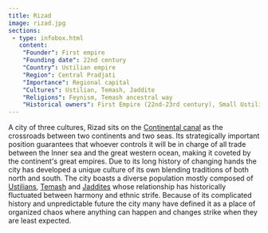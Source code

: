 ```yaml
---
title: Rizad
image: rizad.jpg
sections:
 - type: infobox.html
   content:
    "Founder": First empire 
    "Founding date": 22nd century
    "Country": Ustilian empire
    "Region": Central Pradjati
    "Importance": Regional capital
    "Cultures": Ustilian, Temash, Jaddite
    "Religions": Feynism, Temash ancestral way
    "Historical owners": First Empire (22nd-23rd century), Small Ustilian states (23rd-26th century), Tamashkhan empire (26th-29th century), Disputed in the southern holy wars (29th-30th century), Independent city-state (30th-late 32nd century), Tamashkhan emprire (32nd-35th century), Independent city-state (35th-37th century), Ustilian empire (37th century onwards)
---
```


A city of three cultures, Rizad sits on the [Continental canal](https://raldamain.com/en/locations/natural/continental_canal.html) as the crossroads between two continents and two seas. Its strategically important position guarantees that whoever controls it will be in charge of all trade between the Inner sea and the great western ocean, making it coveted by the continent's great empires. Due to its long history of changing hands the city has developed a unique culture of its own blending traditions of both north and south. The city boasts a diverse population mostly composed of [Ustilians](https://raldamain.com/en/ideas/cultures/ustilian.html), [Temash](https://raldamain.com/en/ideas/cultures/temash.html) and [Jaddites](https://raldamain.com/en/ideas/cultures/jaddite.html) whose relationship has historically fluctuated between harmony and ethnic strife. Because of its complicated history and unpredictable future the city many have defined it as a place of organized chaos where anything can happen and changes strike when they are least expected. 
